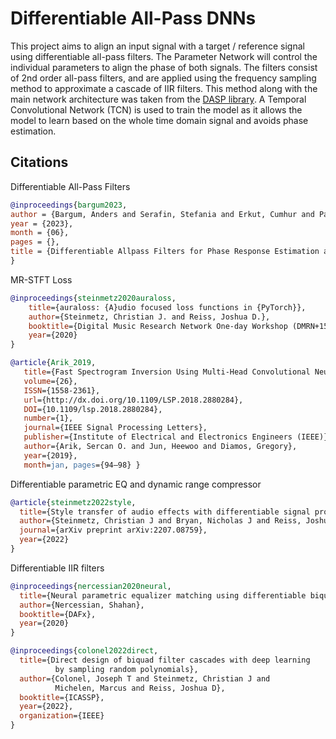 # Differentiable All-Pass DNNs

This project aims to align an input signal with a target / reference signal using differentiable all-pass filters.
The Parameter Network will control the individual parameters to align the phase of both signals. The filters consist of 2nd order all-pass filters, and are applied using the frequency sampling method to approximate a cascade of IIR filters. This method along with the main network architecture was taken from the [DASP library](https://github.com/csteinmetz1/dasp-pytorch/tree/main). A Temporal Convolutional Network (TCN) is used to train the model as it allows the model to learn based on the whole time domain signal and avoids phase estimation.

## Citations

Differentiable All-Pass Filters
```bibtex
@inproceedings{bargum2023,
author = {Bargum, Anders and Serafin, Stefania and Erkut, Cumhur and Parker, Julian},
year = {2023},
month = {06},
pages = {},
title = {Differentiable Allpass Filters for Phase Response Estimation and Automatic Signal Alignment}
}
```

MR-STFT Loss
```bibtex
@inproceedings{steinmetz2020auraloss,
    title={auraloss: {A}udio focused loss functions in {PyTorch}},
    author={Steinmetz, Christian J. and Reiss, Joshua D.},
    booktitle={Digital Music Research Network One-day Workshop (DMRN+15)},
    year={2020}
}
```

```bibtex
@article{Arik_2019,
   title={Fast Spectrogram Inversion Using Multi-Head Convolutional Neural Networks},
   volume={26},
   ISSN={1558-2361},
   url={http://dx.doi.org/10.1109/LSP.2018.2880284},
   DOI={10.1109/lsp.2018.2880284},
   number={1},
   journal={IEEE Signal Processing Letters},
   publisher={Institute of Electrical and Electronics Engineers (IEEE)},
   author={Arik, Sercan O. and Jun, Heewoo and Diamos, Gregory},
   year={2019},
   month=jan, pages={94–98} }
```

Differentiable parametric EQ and dynamic range compressor
```bibtex
@article{steinmetz2022style,
  title={Style transfer of audio effects with differentiable signal processing},
  author={Steinmetz, Christian J and Bryan, Nicholas J and Reiss, Joshua D},
  journal={arXiv preprint arXiv:2207.08759},
  year={2022}
}
```

Differentiable IIR filters
```bibtex
@inproceedings{nercessian2020neural,
  title={Neural parametric equalizer matching using differentiable biquads},
  author={Nercessian, Shahan},
  booktitle={DAFx},
  year={2020}
}
```

```bibtex
@inproceedings{colonel2022direct,
  title={Direct design of biquad filter cascades with deep learning 
          by sampling random polynomials},
  author={Colonel, Joseph T and Steinmetz, Christian J and 
          Michelen, Marcus and Reiss, Joshua D},
  booktitle={ICASSP},
  year={2022},
  organization={IEEE}
}
```